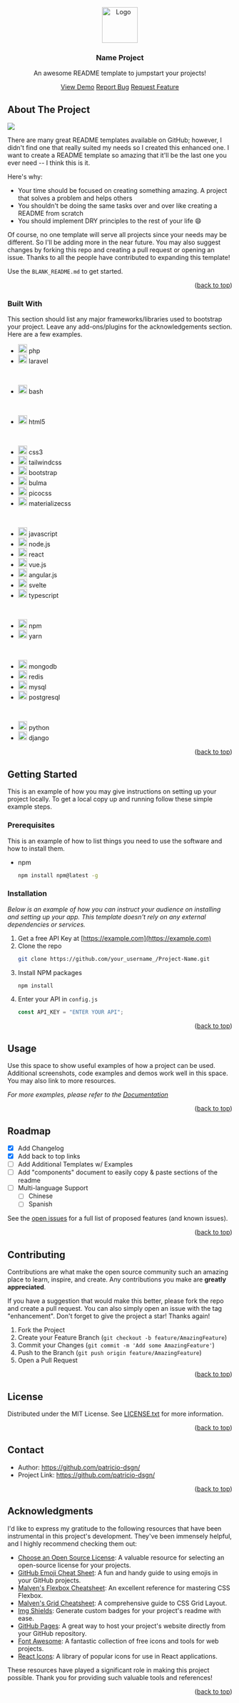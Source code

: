 <a name="readme-top"></a>



<div align="center">
  <img src="readme/logo.svg" alt="Logo" width="80" height="80">
  <h3 align="center">Name Project</h3>

  <p align="center">
    An awesome README template to jumpstart your projects!
    <br />

<a href="https://github.com/othneildrew/Best-README-Template">View Demo</a>
<a href="https://github.com/othneildrew/Best-README-Template/issues">Report Bug</a>
<a href="https://github.com/othneildrew/Best-README-Template/issues">Request Feature</a>

</div>




## About The Project
<img src="./readme/01.png">

There are many great README templates available on GitHub; however, I didn't find one that really suited my needs so I created this enhanced one. I want to create a README template so amazing that it'll be the last one you ever need -- I think this is it.

Here's why:

- Your time should be focused on creating something amazing. A project that solves a problem and helps others
- You shouldn't be doing the same tasks over and over like creating a README from scratch
- You should implement DRY principles to the rest of your life :smile:

Of course, no one template will serve all projects since your needs may be different. So I'll be adding more in the near future. You may also suggest changes by forking this repo and creating a pull request or opening an issue. Thanks to all the people have contributed to expanding this template!

Use the `BLANK_README.md` to get started.

<p align="right">(<a href="#readme-top">back to top</a>)</p>

### Built With

This section should list any major frameworks/libraries used to bootstrap your project. Leave any add-ons/plugins for the acknowledgements section. Here are a few examples.

* <img src="https://patricio-dsgn.github.io/source-invaders/assets/source/brands/php-plain.svg" width="20px" style="display:inline;"> php
* <img src="https://patricio-dsgn.github.io/source-invaders/assets/source/brands/laravel-plain.svg" width="20px" style="display:inline;"> laravel

<br>

* <img src="https://patricio-dsgn.github.io/source-invaders/assets/source/brands/bash-plain.svg" width="20px" style="display:inline;"> bash

<br>

* <img src="https://patricio-dsgn.github.io/source-invaders/assets/source/brands/html5-plain.svg" width="20px" style="display:inline;"> html5

<br>

* <img src="https://patricio-dsgn.github.io/source-invaders/assets/source/brands/css3-plain.svg" width="20px" style="display:inline;"> css3
* <img src="https://patricio-dsgn.github.io/source-invaders/assets/source/brands/tailwindcss-plain.svg" width="20px" style="display:inline;"> tailwindcss
* <img src="https://patricio-dsgn.github.io/source-invaders/assets/source/brands/bootstrap-plain.svg" width="20px" style="display:inline;"> bootstrap
* <img src="https://patricio-dsgn.github.io/source-invaders/assets/source/brands/bulma-plain.svg" width="20px" style="display:inline;"> bulma
* <img src="https://patricio-dsgn.github.io/source-invaders/assets/source/brands/picocss-plain.svg" width="20px" style="display:inline;"> picocss
* <img src="https://patricio-dsgn.github.io/source-invaders/assets/source/brands/materializecss-original.svg" width="20px" style="display:inline;"> materializecss

<br>

* <img src="https://patricio-dsgn.github.io/source-invaders/assets/source/brands/javascript-original.svg" width="20px" style="display:inline;"> javascript
* <img src="https://patricio-dsgn.github.io/source-invaders/assets/source/brands/nodejs-plain.svg" width="20px" style="display:inline;"> node.js
* <img src="https://patricio-dsgn.github.io/source-invaders/assets/source/brands/react-original.svg" width="20px" style="display:inline;"> react
* <img src="https://patricio-dsgn.github.io/source-invaders/assets/source/brands/vuejs-original.svg" width="20px" style="display:inline;"> vue.js
* <img src="https://patricio-dsgn.github.io/source-invaders/assets/source/brands/angularjs-plain.svg" width="20px" style="display:inline;"> angular.js
* <img src="https://patricio-dsgn.github.io/source-invaders/assets/source/brands/svelte-original.svg" width="20px" style="display:inline;"> svelte
* <img src="https://patricio-dsgn.github.io/source-invaders/assets/source/brands/typescript-plain.svg" width="20px" style="display:inline;"> typescript

<br>

* <img src="https://patricio-dsgn.github.io/source-invaders/assets/source/brands/npm-original-wordmark.svg" width="20px" style="display:inline;"> npm
* <img src="https://patricio-dsgn.github.io/source-invaders/assets/source/brands/yarn-original.svg" width="20px" style="display:inline;"> yarn

<br>

* <img src="https://patricio-dsgn.github.io/source-invaders/assets/source/brands/mongodb-plain.svg" width="20px" style="display:inline;"> mongodb
* <img src="https://patricio-dsgn.github.io/source-invaders/assets/source/brands/redis-plain.svg" width="20px" style="display:inline;"> redis
* <img src="https://patricio-dsgn.github.io/source-invaders/assets/source/brands/mysql-plain.svg" width="20px" style="display:inline;"> mysql
* <img src="https://patricio-dsgn.github.io/source-invaders/assets/source/brands/postgresql-plain.svg" width="20px" style="display:inline;"> postgresql

<br>

* <img src="https://patricio-dsgn.github.io/source-invaders/assets/source/brands/python-original.svg" width="20px" style="display:inline;"> python
* <img src="https://patricio-dsgn.github.io/source-invaders/assets/source/brands/django-plain.svg" width="20px" style="display:inline;"> django



<p align="right">(<a href="#readme-top">back to top</a>)</p>

<!-- GETTING STARTED -->

## Getting Started

This is an example of how you may give instructions on setting up your project locally.
To get a local copy up and running follow these simple example steps.

### Prerequisites

This is an example of how to list things you need to use the software and how to install them.

- npm
  ```sh
  npm install npm@latest -g
  ```

### Installation

_Below is an example of how you can instruct your audience on installing and setting up your app. This template doesn't rely on any external dependencies or services._

1. Get a free API Key at [https://example.com](https://example.com)
2. Clone the repo
   ```sh
   git clone https://github.com/your_username_/Project-Name.git
   ```
3. Install NPM packages
   ```sh
   npm install
   ```
4. Enter your API in `config.js`
   ```js
   const API_KEY = "ENTER YOUR API";
   ```

<p align="right">(<a href="#readme-top">back to top</a>)</p>

<!-- USAGE EXAMPLES -->

## Usage

Use this space to show useful examples of how a project can be used. Additional screenshots, code examples and demos work well in this space. You may also link to more resources.

_For more examples, please refer to the [Documentation](https://example.com)_

<p align="right">(<a href="#readme-top">back to top</a>)</p>

<!-- ROADMAP -->

## Roadmap

- [x] Add Changelog
- [x] Add back to top links
- [ ] Add Additional Templates w/ Examples
- [ ] Add "components" document to easily copy & paste sections of the readme
- [ ] Multi-language Support
  - [ ] Chinese
  - [ ] Spanish

See the [open issues](https://github.com/othneildrew/Best-README-Template/issues) for a full list of proposed features (and known issues).

<p align="right">(<a href="#readme-top">back to top</a>)</p>

<!-- CONTRIBUTING -->

## Contributing

Contributions are what make the open source community such an amazing place to learn, inspire, and create. Any contributions you make are **greatly appreciated**.

If you have a suggestion that would make this better, please fork the repo and create a pull request. You can also simply open an issue with the tag "enhancement".
Don't forget to give the project a star! Thanks again!

1. Fork the Project
2. Create your Feature Branch (`git checkout -b feature/AmazingFeature`)
3. Commit your Changes (`git commit -m 'Add some AmazingFeature'`)
4. Push to the Branch (`git push origin feature/AmazingFeature`)
5. Open a Pull Request

<p align="right">(<a href="#readme-top">back to top</a>)</p>


## License

Distributed under the MIT License. See <a href="LICENSE.txt">LICENSE.txt</a> for more information.

<p align="right">(<a href="#readme-top">back to top</a>)</p>

## Contact


* Author: <a href="https://github.com/patricio-dsgn/">https://github.com/patricio-dsgn/</a>
* Project Link: <a href="https://github.com/patricio-dsgn/">https://github.com/patricio-dsgn/</a>

<p align="right">(<a href="#readme-top">back to top</a>)</p>

<!-- ACKNOWLEDGMENTS -->

## Acknowledgments

I'd like to express my gratitude to the following resources that have been instrumental in this project's development. They've been immensely helpful, and I highly recommend checking them out:

- [Choose an Open Source License](https://choosealicense.com/): A valuable resource for selecting an open-source license for your projects.
- [GitHub Emoji Cheat Sheet](https://www.webpagefx.com/tools/emoji-cheat-sheet): A fun and handy guide to using emojis in your GitHub projects.
- [Malven's Flexbox Cheatsheet](https://malven.co/): An excellent reference for mastering CSS Flexbox.
- [Malven's Grid Cheatsheet](https://malven.co/): A comprehensive guide to CSS Grid Layout.
- [Img Shields](https://shields.io/): Generate custom badges for your project's readme with ease.
- [GitHub Pages](https://pages.github.com/): A great way to host your project's website directly from your GitHub repository.
- [Font Awesome](https://fontawesome.com/): A fantastic collection of free icons and tools for web projects.
- [React Icons](https://react-icons.github.io/react-icons/): A library of popular icons for use in React applications.

These resources have played a significant role in making this project possible. Thank you for providing such valuable tools and references!

<p align="right">(<a href="#readme-top">back to top</a>)</p>

